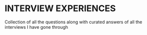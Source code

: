 # INTERVIEW EXPERIENCES
 Collection of all the questions along with curated answers of all the interviews I have gone through 
